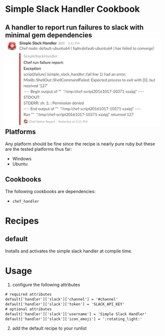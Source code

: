 
Simple Slack Handler Cookbook
================

A handler to report run failures to slack with minimal gem dependencies
![Alt text](/screencap.jpg?raw=true "A Slack Alert")
Platforms
---------
Any platform should be fine since the recipe is nearly pure ruby but these are
the tested platforms thus far:

* Windows
* Ubuntu

Cookbooks
---------

The following cookbooks are dependencies:

* `chef_handler`


Recipes
=======

default
-------
Installs and activates the simple slack handler at compile time.

Usage
=====
1. configure the following attributes
  ```
  # required attributes
  default['handler']['slack']['channel'] = '#channel'
  default['handler']['slack']['token'] = 'SLACK_API_KEY'
  # optional attributes
  default['handler']['slack']['username'] = 'Simple Slack Handler'
  default['handler']['slack']['icon_emoji'] = ':rotating_light:'
  ```
2. add the default recipe to your runlist
